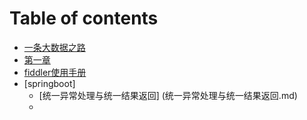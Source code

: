 # Table of contents

* [一条大数据之路](README.md)
* [第一章](第一章.md)
* [fiddler使用手册](fiddler使用手册.md)
* [springboot]
  * [统一异常处理与统一结果返回] (统一异常处理与统一结果返回.md)
  * 